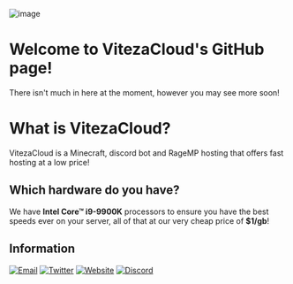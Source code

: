 ![image](https://user-images.githubusercontent.com/69477938/169530529-35252093-4437-48b7-9c7c-b86071f580ed.png)

# Welcome to VitezaCloud's GitHub page!

There isn't much in here at the moment, however you may see more soon!

# What is VitezaCloud?

VitezaCloud is a Minecraft, discord bot and RageMP hosting that offers fast hosting at a low price!

## Which hardware do you have?

We have __Intel Core™ i9-9900K__ processors to ensure you have the best speeds ever on your server, all of that at our very cheap price of __$1/gb__!

## Information

[![Email](https://img.shields.io/badge/Email-contact%40viteza.cloud-yellowgreen)](mailto:contact@viteza.cloud)
[![Twitter](https://img.shields.io/twitter/url/https/twitter.com/VitezaCloud.svg?style=social&label=Follow%20%40VitezaCloud)](https://twitter.com/VitezaCloud)
[![Website](https://img.shields.io/badge/Website-viteza.cloud-red)](https://viteza.cloud)
[![Discord](https://img.shields.io/discord/881503676785651723?color=blue&label=Discord&logo=discord)](https://discord.gg/fZ4Z43MdAT)

